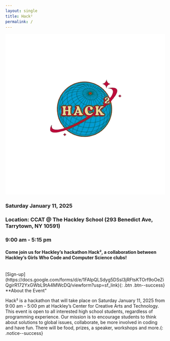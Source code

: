 ```yaml
---
layout: single
title: Hack²
permalink: /
---
```

![my_img](/assets/images/hack2_logo.png "Hack² Logo")
### Saturday January 11, 2025

### Location: CCAT @ The Hackley School (293 Benedict Ave, Tarrytown, NY 10591)

### 9:00 am - 5:15 pm

#### Come join us for Hackley’s hackathon Hack², a collaboration between Hackley’s Girls Who Code and Computer Science clubs!
<br>
[Sign-up](https://docs.google.com/forms/d/e/1FAIpQLSdyg5DSsI3jRFtsKTOrf9oOeZiQgirR172YxGWbL9tA4MWcDQ/viewform?usp=sf_link){: .btn .btn--success}
<br>
**About the Event"

Hack² is a hackathon that will take place on Saturday January 11, 2025 from 9:00 am - 5:00 pm at Hackley’s Center for Creative Arts and Technology. This event is open to all interested high school students, regardless of programming experience. Our mission is to encourage students to think about solutions to global issues, collaborate, be more involved in coding and have fun. There will be food, prizes, a speaker, workshops and more.{: .notice--success}